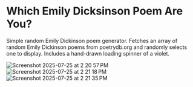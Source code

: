 # Which Emily Dicksinson Poem Are You?

Simple random Emily Dickinson poem generator. Fetches an array of random Emily Dickinson poems from poetrydb.org and randomly selects one to display. Includes a hand-drawn loading spinner of a violet.

![Screenshot 2025-07-25 at 2 20 57 PM](https://github.com/user-attachments/assets/2ebd9f39-5203-42d4-9cc8-5c5b796f16f7)
![Screenshot 2025-07-25 at 2 21 18 PM](https://github.com/user-attachments/assets/fc6d765a-064c-4b04-90fc-7531800d2df4)
![Screenshot 2025-07-25 at 2 21 35 PM](https://github.com/user-attachments/assets/a7f86af6-1a69-4872-896a-6bc44cd525ee)
